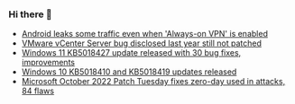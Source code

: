 ### Hi there 👋

<!--START_SECTION:feed-->
* [Android leaks some traffic even when 'Always-on VPN' is enabled](https://www.bleepingcomputer.com/news/google/android-leaks-some-traffic-even-when-always-on-vpn-is-enabled/)
* [VMware vCenter Server bug disclosed last year still not patched](https://www.bleepingcomputer.com/news/security/vmware-vcenter-server-bug-disclosed-last-year-still-not-patched/)
* [Windows 11 KB5018427 update released with 30 bug fixes, improvements](https://www.bleepingcomputer.com/news/microsoft/windows-11-kb5018427-update-released-with-30-bug-fixes-improvements/)
* [Windows 10 KB5018410 and KB5018419 updates released](https://www.bleepingcomputer.com/news/microsoft/windows-10-kb5018410-and-kb5018419-updates-released/)
* [Microsoft October 2022 Patch Tuesday fixes zero-day used in attacks, 84 flaws](https://www.bleepingcomputer.com/news/microsoft/microsoft-october-2022-patch-tuesday-fixes-zero-day-used-in-attacks-84-flaws/)
<!--END_SECTION:feed-->

<!--
**frankenk/frankenk** is a ✨ _special_ ✨ repository because its `README.md` (this file) appears on your GitHub profile.

Here are some ideas to get you started:

- 🔭 I’m currently working on ...
- 🌱 I’m currently learning ...
- 👯 I’m looking to collaborate on ...
- 🤔 I’m looking for help with ...
- 💬 Ask me about ...
- 📫 How to reach me: ...
- 😄 Pronouns: ...
- ⚡ Fun fact: ...
-->



